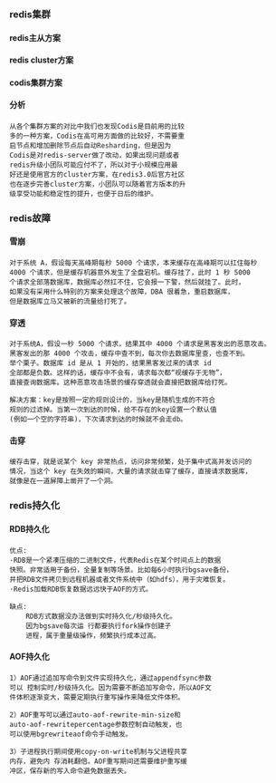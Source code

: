 
### redis集群
 #### redis主从方案
 #### redis cluster方案
 #### codis集群方案
 #### 分析
    从各个集群方案的对比中我们也发现Codis是目前用的比较
    多的一种方案，Codis在高可用方面做的比较好，不需要重
    启节点和增加删除节点后自动Resharding，但是因为
    Codis是对redis-server做了改动，如果出现问题或者
    redis升级小团队可能应付不了，所以对于小规模应用最
    好还是使用官方的cluster方案，在redis3.0后官方社区
    也在逐步完善cluster方案，小团队可以随着官方版本的升
    级享受功能和稳定性的提升，也便于日后的维护。

### redis故障
 #### 雪崩
    对于系统 A，假设每天高峰期每秒 5000 个请求，本来缓存在高峰期可以扛住每秒 
    4000 个请求，但是缓存机器意外发生了全盘宕机。缓存挂了，此时 1 秒 5000 
    个请求全部落数据库，数据库必然扛不住，它会报一下警，然后就挂了。此时，
    如果没有采用什么特别的方案来处理这个故障，DBA 很着急，重启数据库，
    但是数据库立马又被新的流量给打死了。

 #### 穿透
    对于系统A，假设一秒 5000 个请求，结果其中 4000 个请求是黑客发出的恶意攻击。
    黑客发出的那 4000 个攻击，缓存中查不到，每次你去数据库里查，也查不到。
    举个栗子。数据库 id 是从 1 开始的，结果黑客发过来的请求 id 
    全部都是负数。这样的话，缓存中不会有，请求每次都“视缓存于无物”，
    直接查询数据库。这种恶意攻击场景的缓存穿透就会直接把数据库给打死。
    
    解决方案：key是按照一定的规则设计的，当key是随机生成的不符合
    规则的过滤掉。当第一次到达的时候，给不存在的key设置一个默认值
    (例如一个空的字符串)，下次请求到达的时候就不会走db。
    
 #### 击穿
    缓存击穿，就是说某个 key 非常热点，访问非常频繁，处于集中式高并发访问的
    情况，当这个 key 在失效的瞬间，大量的请求就击穿了缓存，直接请求数据库，
    就像是在一道屏障上凿开了一个洞。
    
### redis持久化

 #### RDB持久化
    优点:
    ·RDB是一个紧凑压缩的二进制文件，代表Redis在某个时间点上的数据 
    快照。非常适用于备份，全量复制等场景。比如每6小时执行bgsave备份，
    并把RDB文件拷贝到远程机器或者文件系统中（如hdfs），用于灾难恢复。
    ·Redis加载RDB恢复数据远远快于AOF的方式。
    
    缺点:
        RDB方式数据没办法做到实时持久化/秒级持久化。
        因为bgsave每次运 行都要执行fork操作创建子
        进程，属于重量级操作，频繁执行成本过高。
 #### AOF持久化
    1）AOF通过追加写命令到文件实现持久化，通过appendfsync参数
    可以 控制实时/秒级持久化。因为需要不断追加写命令，所以AOF文
    件体积逐渐变大，需要定期执行重写操作来降低文件体积。
    
    2）AOF重写可以通过auto-aof-rewrite-min-size和
    auto-aof-rewritepercentage参数控制自动触发，也
    可以使用bgrewriteaof命令手动触发。
    
    3）子进程执行期间使用copy-on-write机制与父进程共享
    内存，避免内 存消耗翻倍。AOF重写期间还需要维护重写缓
    冲区，保存新的写入命令避免数据丢失。
